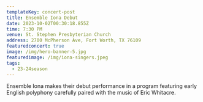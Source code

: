 ```yaml
---
templateKey: concert-post
title: Ensemble Iona Debut
date: 2023-10-02T00:30:18.855Z
time: 7:30 PM
venue: St. Stephen Presbyterian Church
address: 2700 McPherson Ave, Fort Worth, TX 76109
featuredconcert: true
image: /img/hero-banner-5.jpg
featuredimage: /img/iona-singers.jpeg
tags:
  - 23-24season
---
```

Ensemble Iona makes their debut performance in a program featuring early English polyphony carefully paired with the music of Eric Whitacre.
